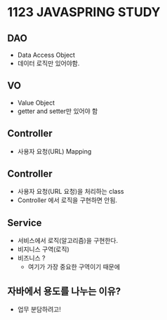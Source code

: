 # 1123 JAVASPRING STUDY
## DAO
- Data Access Object
- 데이터 로직만 있어야함.
## VO
- Value Object
- getter and setter만 있어야 함
## Controller
- 사용자 요청(URL) Mapping

## Controller
- 사용자 요청(URL 요청)을 처리하는 class
- Controller 에서 로직을 구현하면 안됨.

## Service
- 서비스에서 로직(알고리즘)을 구현한다.
- 비지니스 구역(로직)
- 비즈니스 ? 
  - 여기가 가장 중요한 구역이기 때문에 

## 자바에서 용도를 나누는 이유?
- 업무 분담하려고!
